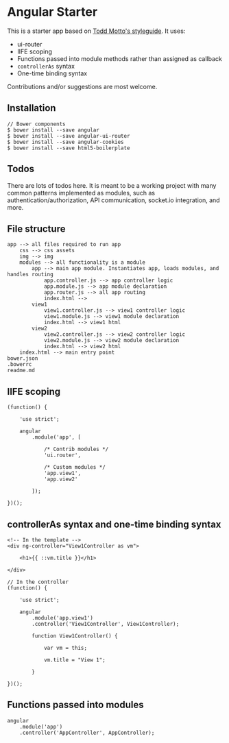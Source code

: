 # Angular Starter

This is a starter app based on [Todd Motto's styleguide](https://github.com/toddmotto/angularjs-styleguide). It uses:

* ui-router
* IIFE scoping
* Functions passed into module methods rather than assigned as callback
* `controllerAs` syntax
* One-time binding syntax

Contributions and/or suggestions are most welcome.

## Installation

    // Bower components
    $ bower install --save angular
    $ bower install --save angular-ui-router
    $ bower install --save angular-cookies
    $ bower install --save html5-boilerplate

## Todos

There are lots of todos here. It is meant to be a working project with many common
patterns implemented as modules, such as authentication/authorization, API communication,
socket.io integration, and more.

## File structure

    app --> all files required to run app
        css --> css assets
        img --> img
        modules --> all functionality is a module
            app --> main app module. Instantiates app, loads modules, and handles routing
                app.controller.js --> app controller logic
                app.module.js --> app module declaration
                app.router.js --> all app routing
                index.html --> 
            view1
                view1.controller.js --> view1 controller logic
                view1.module.js --> view1 module declaration
                index.html --> view1 html
            view2
                view2.controller.js --> view2 controller logic
                view2.module.js --> view2 module declaration
                index.html --> view2 html
        index.html --> main entry point
    bower.json
    .bowerrc
    readme.md

## IIFE scoping

    (function() {

        'use strict';

        angular
            .module('app', [

                /* Contrib modules */
                'ui.router',

                /* Custom modules */
                'app.view1',
                'app.view2'

            ]);

    })();

## controllerAs syntax and one-time binding syntax

    <!-- In the template -->
    <div ng-controller="View1Controller as vm">

        <h1>{{ ::vm.title }}</h1>

    </div>

    // In the controller
    (function() {

        'use strict';

        angular
            .module('app.view1')
            .controller('View1Controller', View1Controller);

            function View1Controller() {

                var vm = this;

                vm.title = "View 1";

            }

    })();

## Functions passed into modules

    angular
        .module('app')
        .controller('AppController', AppController);